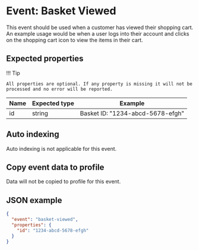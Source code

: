 # Event: Basket Viewed 

This event should be used when a customer has viewed their shopping cart. An example usage would be when a user logs into their account and clicks on the shopping cart icon to view the items in their cart.

## Expected properties

!!! Tip
    
    All properties are optional. If any property is missing it will not be processed and no error will be reported.
    
| Name   | Expected type   | Example                                          |
|--------|-----------------|--------------------------------------------------|
| id     | string          | Basket ID: "1234-abcd-5678-efgh"                             |

## Auto indexing

Auto indexing is not applicable for this event.

## Copy event data to profile

Data will not be copied to profile for this event.

## JSON example

```json
{
  "event": "basket-viewed",
  "properties": {
    "id": "1234-abcd-5678-efgh"
  }
}
```